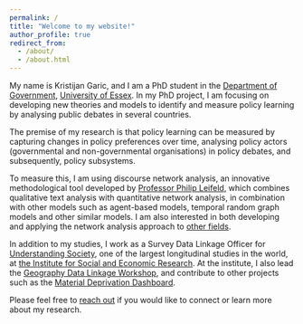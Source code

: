 ```yaml
---
permalink: /
title: "Welcome to my website!"
author_profile: true
redirect_from: 
  - /about/
  - /about.html
---
```


My name is Kristijan Garic, and I am a PhD student in the [Department of Government](https://www.essex.ac.uk/departments/government), [University of Essex](https://www.essex.ac.uk). 
In my PhD project, I am focusing on developing new theories and models to identify and measure policy learning by analysing public debates in several countries. 

The premise of my research is that policy learning can be measured by capturing changes in policy preferences over time, analysing policy actors (governmental and non-governmental organisations) in policy debates, and subsequently, policy subsystems. 

To measure this, I am using discourse network analysis, an innovative methodological tool developed by [Professor Philip Leifeld](https://www.philipleifeld.com), which combines qualitative text analysis with quantitative network analysis, in combination with other models such as agent-based models, temporal random graph models and other similar models. I am also interested in both developing and applying the network analysis approach to [other fields](https://osf.io/7f5x6/download).

In addition to my studies, I work as a Survey Data Linkage Officer for [Understanding Society](https://www.understandingsociety.ac.uk/), one of the largest longitudinal studies in the world, at [the Institute for Social and Economic Research](https://www.iser.essex.ac.uk/people/kg20588). At the institute, I also lead the [Geography Data Linkage Workshop](https://www.understandingsociety.ac.uk/help/training/geographical-data-linkage/), and contribute to other projects such as the [Material Deprivation Dashboard](https://www.understandingsociety.ac.uk/news/2023/10/16/new-material-deprivation-dashboard/).

Please feel free to [reach out](mailto:k.garic@essex.ac.uk) if you would like to connect or learn more about my research.
